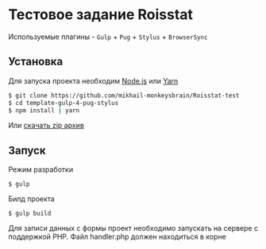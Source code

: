 # Тестовое задание Roisstat
Используемые плагины - `Gulp` + `Pug` + `Stylus` + `BrowserSync`

## Установка

Для запуска проекта необходим [Node.js](https://nodejs.org) или [Yarn](https://yarnpkg.com)

```bash
$ git clone https://github.com/mikhail-monkeysbrain/Roisstat-test
$ cd template-gulp-4-pug-stylus
$ npm install | yarn
```

Или [скачать zip архив](https://github.com/mikhail-monkeysbrain/Roisstat-test/archive/master.zip)

## Запуск

Режим разработки
```
$ gulp 
```

Билд проекта
```
$ gulp build
```

Для записи данных с формы проект необходимо запускать на сервере с поддержкой PHP. Файл handler.php должен находиться в корне